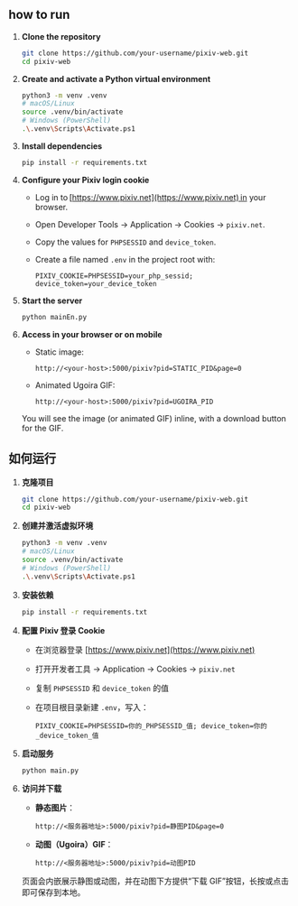 ## how to run 
1. **Clone the repository**

   ```bash
   git clone https://github.com/your-username/pixiv-web.git
   cd pixiv-web
   ```

2. **Create and activate a Python virtual environment**

   ```bash
   python3 -m venv .venv
   # macOS/Linux
   source .venv/bin/activate
   # Windows (PowerShell)
   .\.venv\Scripts\Activate.ps1
   ```

3. **Install dependencies**

   ```bash
   pip install -r requirements.txt
   ```

4. **Configure your Pixiv login cookie**

   * Log in to [https://www.pixiv.net](https://www.pixiv.net) in your browser.
   * Open Developer Tools → Application → Cookies → `pixiv.net`.
   * Copy the values for `PHPSESSID` and `device_token`.
   * Create a file named `.env` in the project root with:

     ```dotenv
     PIXIV_COOKIE=PHPSESSID=your_php_sessid; device_token=your_device_token
     ```

5. **Start the server**

   ```bash
   python mainEn.py
   ```

6. **Access in your browser or on mobile**

   * Static image:

     ```
     http://<your-host>:5000/pixiv?pid=STATIC_PID&page=0
     ```
   * Animated Ugoira GIF:

     ```
     http://<your-host>:5000/pixiv?pid=UGOIRA_PID
     ```

   You will see the image (or animated GIF) inline, with a download button for the GIF.

## 如何运行

1. **克隆项目**

   ```bash
   git clone https://github.com/your-username/pixiv-web.git
   cd pixiv-web
   ```

2. **创建并激活虚拟环境**

   ```bash
   python3 -m venv .venv
   # macOS/Linux
   source .venv/bin/activate
   # Windows (PowerShell)
   .\.venv\Scripts\Activate.ps1
   ```

3. **安装依赖**

   ```bash
   pip install -r requirements.txt
   ```

4. **配置 Pixiv 登录 Cookie**

   * 在浏览器登录 [https://www.pixiv.net](https://www.pixiv.net)
   * 打开开发者工具 → Application → Cookies → `pixiv.net`
   * 复制 `PHPSESSID` 和 `device_token` 的值
   * 在项目根目录新建 `.env`，写入：

     ```dotenv
     PIXIV_COOKIE=PHPSESSID=你的_PHPSESSID_值; device_token=你的_device_token_值
     ```

5. **启动服务**

   ```bash
   python main.py
   ```

6. **访问并下载**

   * **静态图片**：

     ```
     http://<服务器地址>:5000/pixiv?pid=静图PID&page=0
     ```
   * **动图（Ugoira）GIF**：

     ```
     http://<服务器地址>:5000/pixiv?pid=动图PID
     ```

   页面会内嵌展示静图或动图，并在动图下方提供“下载 GIF”按钮，长按或点击即可保存到本地。

